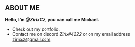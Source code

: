 ## **ABOUT ME**
**Hello, I'm <i>@ZirixCZ</i>, you can call me Michael.**
- Check out my <a href="https://zirix.ga/">portfolio</a>.
- Contact me on discord <i>Zirix#4222</i> or on my email address
zirixcz@gmail.com.





